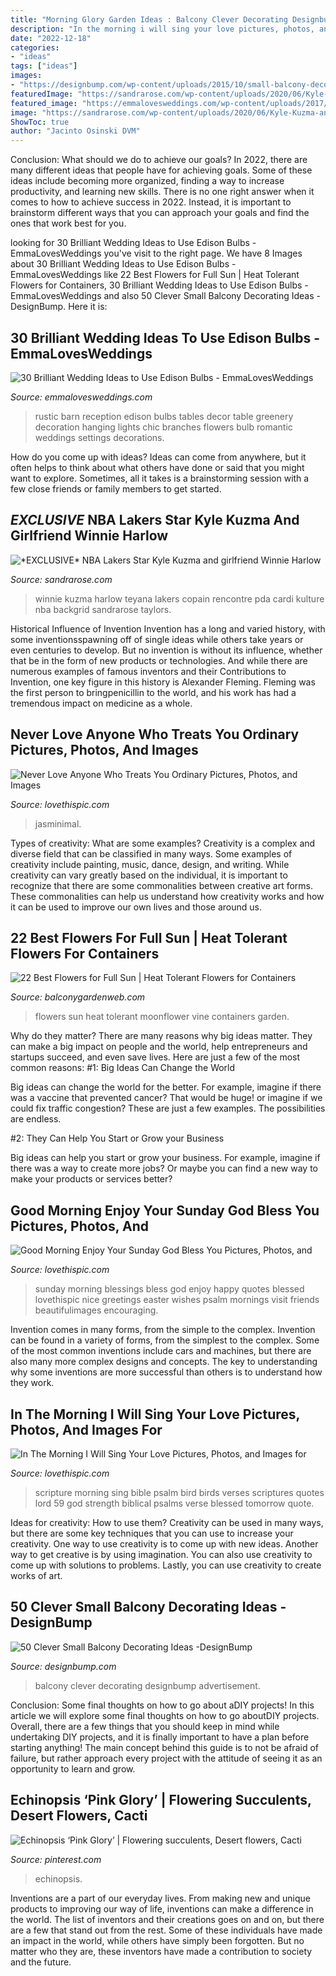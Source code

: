 ```yaml
---
title: "Morning Glory Garden Ideas : Balcony Clever Decorating Designbump Advertisement"
description: "In the morning i will sing your love pictures, photos, and images for"
date: "2022-12-18"
categories:
- "ideas"
tags: ["ideas"]
images:
- "https://designbump.com/wp-content/uploads/2015/10/small-balcony-decoration219.jpg"
featuredImage: "https://sandrarose.com/wp-content/uploads/2020/06/Kyle-Kuzma-and-girlfriend-Winnie-Harlow-BGUS_1949154_002-768x1152.jpg"
featured_image: "https://emmalovesweddings.com/wp-content/uploads/2017/10/chic-rustic-wedding-reception-ideas-with-greenery-and-edison-bulbs.jpg"
image: "https://sandrarose.com/wp-content/uploads/2020/06/Kyle-Kuzma-and-girlfriend-Winnie-Harlow-BGUS_1949154_002-768x1152.jpg"
ShowToc: true
author: "Jacinto Osinski DVM"
---
```



Conclusion: What should we do to achieve our goals?
In 2022, there are many different ideas that people have for achieving goals. Some of these ideas include becoming more organized, finding a way to increase productivity, and learning new skills. There is no one right answer when it comes to how to achieve success in 2022. Instead, it is important to brainstorm different ways that you can approach your goals and find the ones that work best for you.

	

		
looking for 30 Brilliant Wedding Ideas to Use Edison Bulbs - EmmaLovesWeddings you've visit to the right page. We have 8 Images about 30 Brilliant Wedding Ideas to Use Edison Bulbs - EmmaLovesWeddings like 22 Best Flowers for Full Sun | Heat Tolerant Flowers for Containers, 30 Brilliant Wedding Ideas to Use Edison Bulbs - EmmaLovesWeddings and also 50 Clever Small Balcony Decorating Ideas -DesignBump. Here it is:
		
    
## 30 Brilliant Wedding Ideas To Use Edison Bulbs - EmmaLovesWeddings

<img loading=lazy src="https://emmalovesweddings.com/wp-content/uploads/2017/10/chic-rustic-wedding-reception-ideas-with-greenery-and-edison-bulbs.jpg" onerror="this.onerror=null;this.src='https://tse4.mm.bing.net/th?id=OIP.ySuQRmLdPg0GETHehNx_swHaLH&amp;pid=15.1';" alt="30 Brilliant Wedding Ideas to Use Edison Bulbs - EmmaLovesWeddings">

_Source: emmalovesweddings.com_

>rustic barn reception edison bulbs tables decor table greenery decoration hanging lights chic branches flowers bulb romantic weddings settings decorations. 

	

How do you come up with ideas?
Ideas can come from anywhere, but it often helps to think about what others have done or said that you might want to explore. Sometimes, all it takes is a brainstorming session with a few close friends or family members to get started.

    
## *EXCLUSIVE* NBA Lakers Star Kyle Kuzma And Girlfriend Winnie Harlow

<img loading=lazy src="https://sandrarose.com/wp-content/uploads/2020/06/Kyle-Kuzma-and-girlfriend-Winnie-Harlow-BGUS_1949154_002-768x1152.jpg" onerror="this.onerror=null;this.src='https://tse3.mm.bing.net/th?id=OIP.me-TI5M7qaGjWwYpe8MK_wHaLH&amp;pid=15.1';" alt="*EXCLUSIVE* NBA Lakers Star Kyle Kuzma and girlfriend Winnie Harlow">

_Source: sandrarose.com_

>winnie kuzma harlow teyana lakers copain rencontre pda cardi kulture nba backgrid sandrarose taylors. 

	

Historical Influence of Invention
Invention has a long and varied history, with some inventionsspawning off of single ideas while others take years or even centuries to develop. But no invention is without its influence, whether that be in the form of new products or technologies. And while there are numerous examples of famous inventors and their Contributions to Invention, one key figure in this history is Alexander Fleming. Fleming was the first person to bringpenicillin to the world, and his work has had a tremendous impact on medicine as a whole.

    
## Never Love Anyone Who Treats You Ordinary Pictures, Photos, And Images

<img loading=lazy src="http://www.lovethispic.com/uploaded_images/31737-Never-Love-Anyone-Who-Treats-You-Ordinary.png?1" onerror="this.onerror=null;this.src='https://tse2.mm.bing.net/th?id=OIP.L7OEDDl5XLh9HLtKR_cGuwHaLC&amp;pid=15.1';" alt="Never Love Anyone Who Treats You Ordinary Pictures, Photos, and Images">

_Source: lovethispic.com_

>jasminimal. 

	

Types of creativity: What are some examples?
Creativity is a complex and diverse field that can be classified in many ways. Some examples of creativity include painting, music, dance, design, and writing. While creativity can vary greatly based on the individual, it is important to recognize that there are some commonalities between creative art forms. These commonalities can help us understand how creativity works and how it can be used to improve our own lives and those around us.

    
## 22 Best Flowers For Full Sun | Heat Tolerant Flowers For Containers

<img loading=lazy src="https://balconygardenweb.com/wp-content/uploads/2016/04/moonflower-vine.jpg" onerror="this.onerror=null;this.src='https://tse3.mm.bing.net/th?id=OIP.LjB9WDWXZqzK5OhTu6SAIQHaJ4&amp;pid=15.1';" alt="22 Best Flowers for Full Sun | Heat Tolerant Flowers for Containers">

_Source: balconygardenweb.com_

>flowers sun heat tolerant moonflower vine containers garden. 

	

Why do they matter?
There are many reasons why big ideas matter. They can make a big impact on people and the world, help entrepreneurs and startups succeed, and even save lives. Here are just a few of the most common reasons:
#1: Big Ideas Can Change the World

Big ideas can change the world for the better. For example, imagine if there was a vaccine that prevented cancer? That would be huge! or imagine if we could fix traffic congestion? These are just a few examples. The possibilities are endless.

#2: They Can Help You Start or Grow your Business

Big ideas can help you start or grow your business. For example, imagine if there was a way to create more jobs? Or maybe you can find a new way to make your products or services better?

    
## Good Morning Enjoy Your Sunday God Bless You Pictures, Photos, And

<img loading=lazy src="http://www.lovethispic.com/uploaded_images/303252-Good-Morning-Enjoy-Your-Sunday-God-Bless-You.jpg" onerror="this.onerror=null;this.src='https://tse3.mm.bing.net/th?id=OIP.Qr88TLlcWZuANq-b758coQHaJ4&amp;pid=15.1';" alt="Good Morning Enjoy Your Sunday God Bless You Pictures, Photos, and">

_Source: lovethispic.com_

>sunday morning blessings bless god enjoy happy quotes blessed lovethispic nice greetings easter wishes psalm mornings visit friends beautifulimages encouraging. 

	

Invention comes in many forms, from the simple to the complex.
Invention can be found in a variety of forms, from the simplest to the complex. Some of the most common inventions include cars and machines, but there are also many more complex designs and concepts. The key to understanding why some inventions are more successful than others is to understand how they work.

    
## In The Morning I Will Sing Your Love Pictures, Photos, And Images For

<img loading=lazy src="http://www.lovethispic.com/uploaded_images/223354-In-The-Morning-I-Will-Sing-Your-Love.jpg" onerror="this.onerror=null;this.src='https://tse4.mm.bing.net/th?id=OIP.4qx3_2AgIDIRNqAbFrVv0gHaKV&amp;pid=15.1';" alt="In The Morning I Will Sing Your Love Pictures, Photos, and Images for">

_Source: lovethispic.com_

>scripture morning sing bible psalm bird birds verses scriptures quotes lord 59 god strength biblical psalms verse blessed tomorrow quote. 

	

Ideas for creativity: How to use them?
Creativity can be used in many ways, but there are some key techniques that you can use to increase your creativity. One way to use creativity is to come up with new ideas. Another way to get creative is by using imagination. You can also use creativity to come up with solutions to problems. Lastly, you can use creativity to create works of art.

    
## 50 Clever Small Balcony Decorating Ideas -DesignBump

<img loading=lazy src="https://designbump.com/wp-content/uploads/2015/10/small-balcony-decoration219.jpg" onerror="this.onerror=null;this.src='https://tse4.mm.bing.net/th?id=OIP.Md2S7YPoeFD-8UnqO1VO0AHaJ3&amp;pid=15.1';" alt="50 Clever Small Balcony Decorating Ideas -DesignBump">

_Source: designbump.com_

>balcony clever decorating designbump advertisement. 

	

Conclusion: Some final thoughts on how to go about aDIY projects!
In this article we will explore some final thoughts on how to go aboutDIY projects. Overall, there are a few things that you should keep in mind while undertaking DIY projects, and it is finally important to have a plan before starting anything! The main concept behind this guide is to not be afraid of failure, but rather approach every project with the attitude of seeing it as an opportunity to learn and grow.

    
## Echinopsis ‘Pink Glory’ | Flowering Succulents, Desert Flowers, Cacti

<img loading=lazy src="https://i.pinimg.com/736x/f6/e6/c7/f6e6c795f1b2036d89f2c5ed574fad8c.jpg" onerror="this.onerror=null;this.src='https://tse3.mm.bing.net/th?id=OIP.9D8bombPOVQ06BmOPPpaQAHaKN&amp;pid=15.1';" alt="Echinopsis ‘Pink Glory’ | Flowering succulents, Desert flowers, Cacti">

_Source: pinterest.com_

>echinopsis. 

	

Inventions are a part of our everyday lives. From making new and unique products to improving our way of life, inventions can make a difference in the world. The list of inventors and their creations goes on and on, but there are a few that stand out from the rest. Some of these individuals have made an impact in the world, while others have simply been forgotten. But no matter who they are, these inventors have made a contribution to society and the future.

